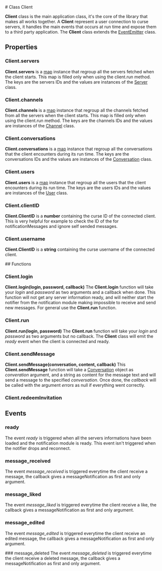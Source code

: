 # Class Client

**Client** class is the main application class, it's the core of the library that makes all works together. A **Client** represent a user connection to curse servers, it handles the main events that occurs at run time and expose them to a third party application.
The **Client** class extends the [EventEmitter](https://nodejs.org/api/events.html#events_class_eventemitter) class.


## Properties

### Client.servers
**Client.servers** is a [map](https://developer.mozilla.org/en-US/docs/Web/JavaScript/Reference/Global_Objects/Map) instance that regroup all the servers fetched when the client starts. This map is filled only when using the client.run method.
The keys are the servers IDs and the values are instances of the [Server](./servers.md) class.

### Client.channels
**Client.channels** is a [map](https://developer.mozilla.org/en-US/docs/Web/JavaScript/Reference/Global_Objects/Map) instance that regroup all the channels fetched from all the servers when the client starts. This map is filled only when using the client.run method.
The keys are the channels IDs and the values are instances of the [Channel](./channels.md) class.

### Client.conversations
**Client.conversations** is a [map](https://developer.mozilla.org/en-US/docs/Web/JavaScript/Reference/Global_Objects/Map) instance that regroup all the conversations that the client encounters during its run time.
The keys are the conversations IDs and the values are instances of the [Conversation](./conversations.md) class.

### Client.users
**Client.users** is a [map](https://developer.mozilla.org/en-US/docs/Web/JavaScript/Reference/Global_Objects/Map) instance that regroup all the users that the client encounters during its run time.
The keys are the users IDs and the values are instances of the [User](./users.md) class.

### Client.clientID
**Client.ClientID** is a **number** containing the curse ID of the connected client. This is very helpful for example to check the ID of the for notificationMessages and ignore self sended messages.

### Client.username
**Client.ClientID** is a **string** containing the curse username of the connected client.


## Functions

### Client.login
**Client.login(login, password, callback)**
The **Client.login** function will take your *login* and *password* as two arguments and a callback when done. This function will not get any server information ready, and will neither start the notifier from the notification module making impossible to receive and send new messages. For general use the **Client.run** function.

### Client.run
**Client.run(login, password)**
The **Client.run** function will take your *login* and *password* as two arguments but no callback. The **Client** class will emit the *ready* event when the client is connected and ready.

### Client.sendMessage
**Client.sendMessage(conversation, content, callback)**
This **Client.sendMessage** function will take a [Conversation](./conversations.md) object as *converation* argument, and a string as content for the message text and will send a message to the specified *conversation*. Once done, the *callback* will be called with the argument *errors* as null if everything went correctly.

### Client.redeemInvitation


## Events

### ready
The event *ready* is triggered when all the servers informations have been loaded and the notification module is ready. This event isn't triggered when the notifier drops and reconnect.

### message_received
The event *message_received* is triggered everytime the client receive a message, the callback gives a messageNotification as first and only argument.

### message_liked
The event *message_liked* is triggered everytime the client receive a like, the callback gives a messageNotification as first and only argument.

### message_edited
The event *message_edited* is triggered everytime the client receive an edited message, the callback gives a messageNotification as first and only argument.

### message_deleted
The event *message_deleted* is triggered everytime the client receive a deleted message, the callback gives a messageNotification as first and only argument.
